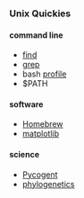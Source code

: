 ### Unix Quickies

#### command line

- [find](find.md)
- [grep](grep.md)
- bash [profile](bash_profile.md)
- $PATH

#### software

- [Homebrew](homebrew.md)
- [matplotlib](matplotlib.md)

#### science

- [Pycogent](pycogent.md)
- [phylogenetics](phylo.md)